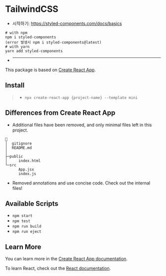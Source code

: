 # TailwindCSS

- 시작하기: https://styled-components.com/docs/basics

```shell
# with npm
npm i styled-components
(error 발생시 npm i styled-components@latest)
# with yarn
yarn add styled-components
```

- ***

This package is based on [Create React App](https://github.com/facebook/create-react-app).

## Install

> - `npx create-react-app {project-name} --template mini`

## Differences from Create React App

- Additional files have been removed, and only minimal files left in this project.

```
📁
│  gitignore
│  README.md
│
├─public
│     index.html
└─src
      App.jsx
      index.js
```

- Removed annotations and use concise code. Check out the internal files!

## Available Scripts

- `npm start`
- `npm test`
- `npm run build`
- `npm run eject`

## Learn More

You can learn more in the [Create React App documentation](https://facebook.github.io/create-react-app/docs/getting-started).

To learn React, check out the [React documentation](https://reactjs.org/).
